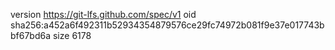 version https://git-lfs.github.com/spec/v1
oid sha256:a452a6f492311b52934354879576ce29fc74972b081f9e37e017743bbf67bd6a
size 6178
